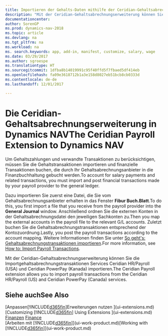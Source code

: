 ```yaml
---
title: Importieren der Gehalts-Daten mithilfe der Ceridian-Gehaltsabrechnungserweiterung
description: "Mit der Ceridian-Gehaltsabrechnungserweiterung können Sie die Importgehaltsabrechnungstransaktionen Services Ceridian HR/Payroll (USA) und Ceridian PowerPay (Kanada) importieren."
documentationcenter: 
author: SorenGP
ms.prod: dynamics-nav-2018
ms.topic: article
ms.devlang: na
ms.tgt_pltfrm: na
ms.workload: na
ms. search.keywords: app, add-in, manifest, customize, salary, wage
ms.date: 03/29/2017
ms.author: sgroespe
ms.translationtype: HT
ms.sourcegitcommit: 1dfba8b14019991c95f40ffd5f7fbaed5df414eb
ms.openlocfilehash: fa09e3618712b1a3e158d8027eb51bcb8cb0333d
ms.contentlocale: de-de
ms.lasthandoff: 12/01/2017

---
```

# <a name="the-ceridian-payroll-extension-to-dynamics-nav"></a><span data-ttu-id="cccae-103">Die Ceridian-Gehaltsabrechnungserweiterung in Dynamics NAV</span><span class="sxs-lookup"><span data-stu-id="cccae-103">The Ceridian Payroll Extension to Dynamics NAV</span></span>
<span data-ttu-id="cccae-104">Um Gehaltszahlungen und verwandte Transaktionen zu berücksichtigen, müssen Sie die Gehaltstransaktionen importieren und finanzielle Transaktionen buchen, die durch Ihr Gehaltsabrechnungsanbieter in die Finanzbuchhaltung gebucht werden.</span><span class="sxs-lookup"><span data-stu-id="cccae-104">To account for salary payments and related transactions, you must import and post financial transactions made by your payroll provider to the general ledger.</span></span>

<span data-ttu-id="cccae-105">Dazu importieren Sie zuerst eine Datei, die Sie vom Gehaltsabrechnungsanbieter erhalten in das Fenster **Fibur Buch.Blatt**.</span><span class="sxs-lookup"><span data-stu-id="cccae-105">To do this, you first import a file that you receive from the payroll provider into the **General Journal** window.</span></span> <span data-ttu-id="cccae-106">Anschließend ordnen Sie die externen Konten in der Gehaltsabrechnungsdatei den jeweiligen Sachkonten zu.</span><span class="sxs-lookup"><span data-stu-id="cccae-106">Then you map the external accounts in the payroll file to the relevant G/L accounts.</span></span> <span data-ttu-id="cccae-107">Zuletzt buchen Sie die Gehaltsabrechnungstransaktionen entsprechend der Kontozuordnung.</span><span class="sxs-lookup"><span data-stu-id="cccae-107">Lastly, you post the payroll transactions according to the account mapping.</span></span> <span data-ttu-id="cccae-108">Weitere Informationen finden Sie unter [So geht's: Gehaltsabrechnungstransaktionen importieren](finance-how-import-payroll-transactions.md).</span><span class="sxs-lookup"><span data-stu-id="cccae-108">For more information, see [How to: Import Payroll Transactions](finance-how-import-payroll-transactions.md).</span></span>

<span data-ttu-id="cccae-109">Mit der Ceridian-Gehaltsabrechnungserweiterung können Sie die Importgehaltsabrechnungstransaktionen Services Ceridian HR/Payroll (USA) und Ceridian PowerPay (Kanada) importieren.</span><span class="sxs-lookup"><span data-stu-id="cccae-109">The Ceridian Payroll extension allows you to import payroll transactions from the Ceridian HR/Payroll (US) and Ceridian PowerPay (Canada) services.</span></span>

## <a name="see-also"></a><span data-ttu-id="cccae-110">Siehe auch</span><span class="sxs-lookup"><span data-stu-id="cccae-110">See Also</span></span>
<span data-ttu-id="cccae-111">[Anpassen[!INCLUDE[d365fin](includes/d365fin_md.md)]Erweiterungen nutzen ](ui-extensions.md)  </span><span class="sxs-lookup"><span data-stu-id="cccae-111">[Customizing [!INCLUDE[d365fin](includes/d365fin_md.md)] Using Extensions ](ui-extensions.md)  </span></span>  
<span data-ttu-id="cccae-112">[Finanzen](finance.md)  </span><span class="sxs-lookup"><span data-stu-id="cccae-112">[Finance](finance.md)  </span></span>  
<span data-ttu-id="cccae-113">[Arbeiten mit [!INCLUDE[d365fin](includes/d365fin_md.md)]](ui-work-product.md)</span><span class="sxs-lookup"><span data-stu-id="cccae-113">[Working with [!INCLUDE[d365fin](includes/d365fin_md.md)]](ui-work-product.md)</span></span>

